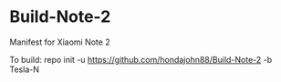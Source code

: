 # Build-Note-2
Manifest for Xiaomi Note 2

To build: repo init -u https://github.com/hondajohn88/Build-Note-2 -b Tesla-N
